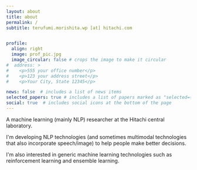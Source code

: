 ```yaml
---
layout: about
title: about
permalink: /
subtitle: terufumi.morishita.wp [at] hitachi.com


profile:
  align: right
  image: prof_pic.jpg
  image_circular: false # crops the image to make it circular
#  address: >
#    <p>555 your office number</p>
#    <p>123 your address street</p>
#    <p>Your City, State 12345</p>

news: false  # includes a list of news items
selected_papers: true # includes a list of papers marked as "selected={true}"
social: true  # includes social icons at the bottom of the page
---
```


A machine learning (mainly NLP) researcher at the Hitachi central laboratory.  

I'm developing NLP technologies (and sometimes multimodal technologies that also incorporate speech/image) to help people make better decisions.  

I'm also interested in generic machine learning technologies such as reinforcement learning and ensemble learning.
